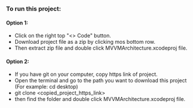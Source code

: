 ### To run this project:

#### Option 1:
- Click on the right top "<> Code" button.
- Download project file as a zip by clicking mos bottom row.
- Then extract zip file and double click MVVMArchitecture.xcodeproj file.

#### Option 2:
- If you have git on your computer, copy https link of project.
- Open the terminal and go to the path you want to download this project (For example: cd desktop)
- git clone <copied_project_https_link>
- then find the folder and double click MVVMArchitecture.xcodeproj file.







